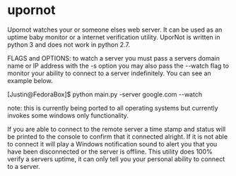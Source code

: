 upornot
=======

Upornot watches your or someone elses web server. It can be used as an uptime baby monitor or
a internet verification utility. UporNot is written in python 3 and does not work in python 2.7.

FLAGS and OPTIONS:
to watch a server you must pass a servers domain name or IP address with the -s option you may also pass 
the --watch flag to monitor your ability to connect to a server indefinitely. You can see an example below. 

[Justin@FedoraBox]$ python main.py -server google.com --watch

note: this is currently being ported to all operating systems but currently invokes some windows only functionality. 

If you are able to connect to the remote server a time stamp and status will be printed to the console to confirm
that it connected alright. If it is not able to connect it will play a Windows notification sound to alert you that 
you have been disconnected or the server is offline. This utility does 100% verify a servers uptime, it can only tell you
your personal ability to connect to a server.
